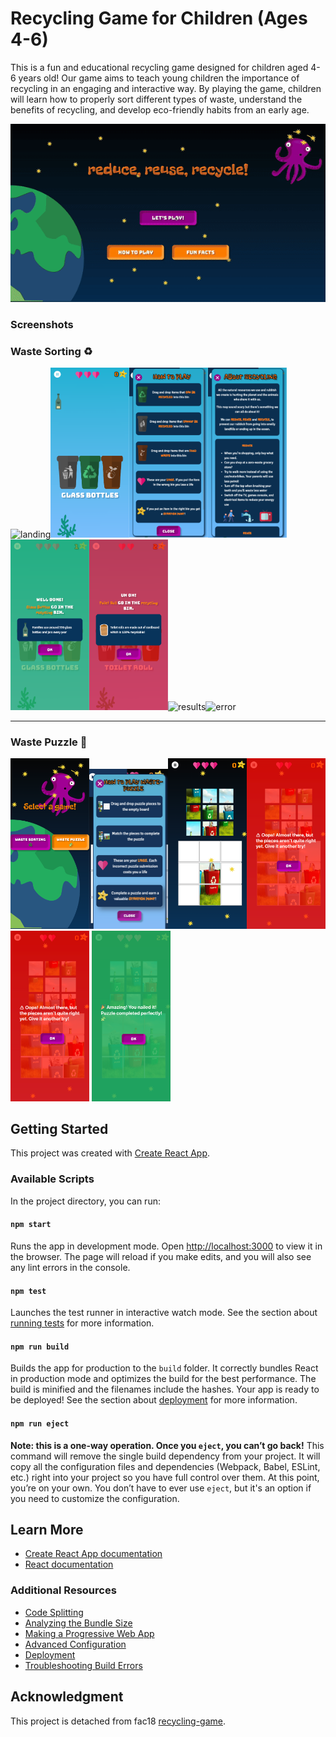 # Recycling Game for Children (Ages 4-6)

This is a fun and educational recycling game designed for children aged 4-6 years old! Our game aims to teach young children the importance of recycling in an engaging and interactive way. By playing the game, children will learn how to properly sort different types of waste, understand the benefits of recycling, and develop eco-friendly habits from an early age.


![](./snapshots/recycle-game.gif)

### Screenshots

### Waste Sorting  ♻️
<img alt="landing" src="./snapshots/landing.png" width="25%"><img alt="error" src="./snapshots/game_play.png" width="25%"><img alt="how_to_play" src="./snapshots/how_to_play.png" width="25%"><img alt="facts" src="./snapshots/facts.png" width="25%"><img alt="right_answer" src="./snapshots/right_answer.png" width="25%"><img alt="wrong_answer" src="./snapshots/wrong_answer.png" width="25%"><img alt="results" src="./snapshots/results.png" width="25%"><img alt="error" src="./snapshots/error.png" width="25%">

<hr/>

### Waste Puzzle 🧩
<img alt="game-option" src="./snapshots/game-option.png" width="25%"><img alt="puzzle-rule" src="./snapshots/puzzle-rule.png" width="25%"><img alt="puzzle-rule" src="./snapshots/puzzle-game.png" width="25%"><img alt="puzzle-game-error" src="./snapshots/puzzle-game-error.png" width="25%">
<img alt="puzzle-game-error" src="./snapshots/puzzle-game-error.png" width="25%">
<img alt="puzzle-game-error" src="./snapshots/puzzle-game-success.png" width="25%">





## Getting Started
This project was created with [Create React App](https://github.com/facebook/create-react-app).

### Available Scripts
In the project directory, you can run:

#### `npm start`
Runs the app in development mode. Open [http://localhost:3000](http://localhost:3000) to view it in the browser. The page will reload if you make edits, and you will also see any lint errors in the console.

#### `npm test`
Launches the test runner in interactive watch mode. See the section about [running tests](https://facebook.github.io/create-react-app/docs/running-tests) for more information.

#### `npm run build`
Builds the app for production to the `build` folder. It correctly bundles React in production mode and optimizes the build for the best performance. The build is minified and the filenames include the hashes. Your app is ready to be deployed! See the section about [deployment](https://facebook.github.io/create-react-app/docs/deployment) for more information.

#### `npm run eject`
**Note: this is a one-way operation. Once you `eject`, you can’t go back!** This command will remove the single build dependency from your project. It will copy all the configuration files and dependencies (Webpack, Babel, ESLint, etc.) right into your project so you have full control over them. At this point, you’re on your own. You don’t have to ever use `eject`, but it's an option if you need to customize the configuration.

## Learn More
- [Create React App documentation](https://facebook.github.io/create-react-app/docs/getting-started)
- [React documentation](https://reactjs.org/)

### Additional Resources
- [Code Splitting](https://facebook.github.io/create-react-app/docs/code-splitting)
- [Analyzing the Bundle Size](https://facebook.github.io/create-react-app/docs/analyzing-the-bundle-size)
- [Making a Progressive Web App](https://facebook.github.io/create-react-app/docs/making-a-progressive-web-app)
- [Advanced Configuration](https://facebook.github.io/create-react-app/docs/advanced-configuration)
- [Deployment](https://facebook.github.io/create-react-app/docs/deployment)
- [Troubleshooting Build Errors](https://facebook.github.io/create-react-app/docs/troubleshooting#npm-run-build-fails-to-minify)

## Acknowledgment
This project is detached from fac18 [recycling-game](https://github.com/fac18/recycling-game).